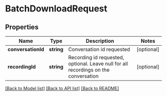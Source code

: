# BatchDownloadRequest

## Properties
Name | Type | Description | Notes
------------ | ------------- | ------------- | -------------
**conversationId** | **string** | Conversation id requested | [optional] 
**recordingId** | **string** | Recording id requested, optional.  Leave null for all recordings on the conversation | [optional] 

[[Back to Model list]](../README.md#documentation-for-models) [[Back to API list]](../README.md#documentation-for-api-endpoints) [[Back to README]](../README.md)


